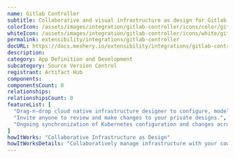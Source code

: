 ```yaml
---
name: Gitlab Controller
subtitle: Collaborative and visual infrastructure as design for Gitlab Controller
colorIcon: /assets/images/integration/gitlab-controller/icons/color/gitlab-controller-color.svg
whiteIcon: /assets/images/integration/gitlab-controller/icons/white/gitlab-controller-white.svg
permalink: extensibility/integrations/gitlab-controller
docURL: https://docs.meshery.io/extensibility/integrations/gitlab-controller
description: 
category: App Definition and Development
subcategory: Source Version Control
registrant: Artifact Hub
components: 
componentsCount: 0
relationships: 
relationshipsCount: 0
featureList: [
  "Drag-n-drop cloud native infrastructure designer to configure, model, and deploy your workloads.",
  "Invite anyone to review and make changes to your private designs.",
  "Ongoing synchronization of Kubernetes configuration and changes across any number of clusters."
]
howItWorks: "Collaborative Infrastructure as Design"
howItWorksDetails: "Collaboratively manage infrastructure with your coworkers synchronously sharing the same designs."
---
```

